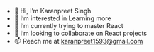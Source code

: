 - 👋 Hi, I’m Karanpreet Singh
- 👀 I’m interested in Learning more
- 🌱 I’m currently trying to master React
- 💞️ I’m looking to collaborate on React projects
- 📫 Reach me at karanpreet1593@gmail.com

<!---
karanpreet1593/karanpreet1593 is a ✨ special ✨ repository because its `README.md` (this file) appears on your GitHub profile.
You can click the Preview link to take a look at your changes.
--->
